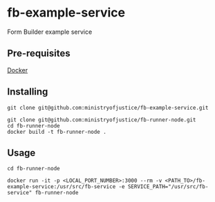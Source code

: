 # fb-example-service

Form Builder example service

## Pre-requisites

  [Docker](https://www.docker.com/products/docker-desktop)

## Installing

```
git clone git@github.com:ministryofjustice/fb-example-service.git

git clone git@github.com:ministryofjustice/fb-runner-node.git
cd fb-runner-node
docker build -t fb-runner-node .
```

## Usage

```
cd fb-runner-node

docker run -it -p <LOCAL_PORT_NUMBER>:3000 --rm -v <PATH_TO>/fb-example-service:/usr/src/fb-service -e SERVICE_PATH="/usr/src/fb-service" fb-runner-node
```
